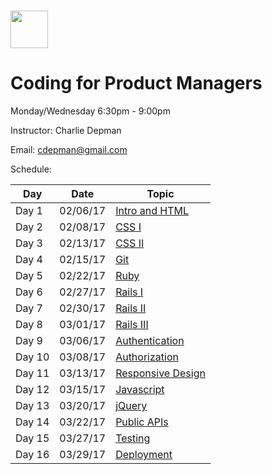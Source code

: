 # <img src="https://cloud.githubusercontent.com/assets/8397980/19818474/bd21af4c-9d04-11e6-8df6-1ed154718dce.png" height="60">

# Coding for Product Managers
Monday/Wednesday 6:30pm - 9:00pm

Instructor: Charlie Depman

Email: cdepman@gmail.com

Schedule:

| Day | Date | Topic |
|-----|-------|------|
| Day 1 | 02/06/17 | [Intro and HTML](intro)
| Day 2 | 02/08/17 | [CSS I](css-1)
| Day 3 | 02/13/17 | [CSS II](css-2)
| Day 4 | 02/15/17 | [Git](git)
| Day 5 | 02/22/17 | [Ruby](ruby)
| Day 6 | 02/27/17 | [Rails I](rails-1)
| Day 7 | 02/30/17 | [Rails II](rails-2)
| Day 8 | 03/01/17 | [Rails III](rails-3)
| Day 9 | 03/06/17 | [Authentication](authentication)
| Day 10 | 03/08/17 | [Authorization](authorization)
| Day 11 | 03/13/17 | [Responsive Design](responsive-design)
| Day 12 | 03/15/17 | [Javascript](javascript)
| Day 13 | 03/20/17 | [jQuery](jquery)
| Day 14 | 03/22/17 | [Public APIs](public-apis)
| Day 15 | 03/27/17 | [Testing](testing)
| Day 16 | 03/29/17 | [Deployment](deployment)
